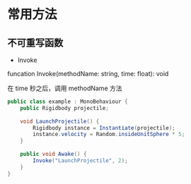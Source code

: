 # 常用方法

## 不可重写函数

* Invoke

funcation Invoke\(methodName: string, time: float\): void

在 time 秒之后，调用 methodName 方法

```C\#
public class example : MonoBehaviour {
    public Rigidbody projectile;
    
    void LaunchProjectile() {
        Rigidbody instance = Instantiate(projectile);
        instance.velocity = Random.insideUnitSphere * 5;
    }
    
    public void Awake() {
        Invoke("LaunchProjectile", 2);
    }
}
```



